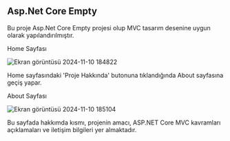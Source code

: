Asp.Net Core Empty
---------------------
Bu proje Asp.Net Core Empty projesi olup MVC tasarım desenine uygun olarak yapılandırılmıştır.

Home Sayfası

![Ekran görüntüsü 2024-11-10 184822](https://github.com/user-attachments/assets/dfecbb28-2eb0-449a-a6ff-96129b0cf0d1)

Home sayfasındaki 'Proje Hakkında' butonuna tıklandığında About sayfasına geçiş yapar.

About Sayfası

![Ekran görüntüsü 2024-11-10 185104](https://github.com/user-attachments/assets/7c950f8f-c908-45d7-8812-6f4223bc12b9)

Bu sayfada hakkımda kısmı, projenin amacı, ASP.NET Core MVC kavramları açıklamaları ve iletişim bilgileri yer almaktadır.
